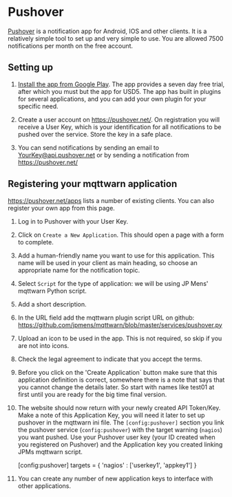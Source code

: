 # Pushover

[Pushover](https://pushover.net/) is a notification app for Android, IOS and other clients.  It is a relatively simple tool to set up and very simple to use.  You are allowed 7500 notifications per month on the free account.

## Setting up

1.  [Install the app from Google Play](https://play.google.com/store/apps/details?id=net.superblock.pushover&hl=en).  The app provides a seven day free trial, after which you must but the app for USD5.  The app has built in plugins for several applications, and you can add your own plugin for your specific need.

2. Create a user account on <https://pushover.net/>.  On registration you will receive a User Key, which is your identification for all notifications to be pushed over the service.  Store the key in a safe place.

3. You can send notifications by sending an email to YourKey@api.pushover.net or by sending a notification from <https://pushover.net/>


## Registering your mqttwarn application


<https://pushover.net/apps> lists a number of existing clients.  You can also register your own app from this page.  

1. Log in to Pushover with your User Key.

1.  Click on `Create a New Application`.  This should open a page with a form to complete.

2. Add a human-friendly name you want to use for this application.  This name will be used in your client as main heading, so choose an appropriate name for the notification topic.

3. Select `Script` for the type of application: we will be using JP Mens' mqttwarn Python script.

4. Add a short description.

6. In the URL field add the mqttwarn plugin script URL on github:  <https://github.com/jpmens/mqttwarn/blob/master/services/pushover.py>


7. Upload an icon to be used in the app.  This is not required, so skip if you are not into icons.

8. Check the legal agreement to indicate that you accept the terms.

9. Before you click on the 'Create Application` button make sure that this application definition is correct, somewhere there is a note that says that you cannot change the details later. So start with names like test01 at first until you are ready for the big time final version. 

10. The website should now return with your newly created API Token/Key. Make a note of this Application Key, you will need it later to set up pushover in the mqttwarn ini file. The `[config:pushover]` section you link the pushover service (`config:pushover`) with the target warning (`nagios`) you want pushed.  Use your Pushover user key (your ID created when you registered on Pushover) and the Application key you created linking JPMs mqttwarn script.

	[config:pushover]
	targets = {
	    'nagios'     : ['userkey1', 'appkey1']
	    }

11. You can create any number of new application keys to interface with other applications.


